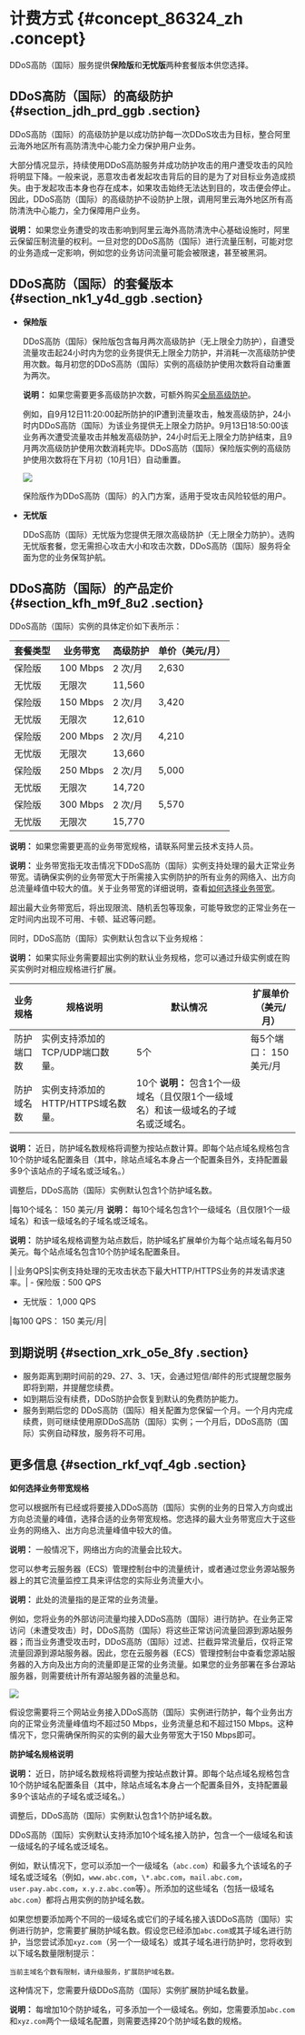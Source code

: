 # 计费方式 {#concept_86324_zh .concept}

DDoS高防（国际）服务提供**保险版**和**无忧版**两种套餐版本供您选择。

## DDoS高防（国际）的高级防护 {#section_jdh_prd_ggb .section}

DDoS高防（国际）的高级防护是以成功防护每一次DDoS攻击为目标，整合阿里云海外地区所有高防清洗中心能力全力保护用户业务。

大部分情况显示，持续使用DDoS高防服务并成功防护攻击的用户遭受攻击的风险将明显下降。一般来说，恶意攻击者发起攻击背后的目的是为了对目标业务造成损失。由于发起攻击本身也存在成本，如果攻击始终无法达到目的，攻击便会停止。因此，DDoS高防（国际）的高级防护不设防护上限，调用阿里云海外地区所有高防清洗中心能力，全力保障用户业务。

**说明：** 如果您业务遭受的攻击影响到阿里云海外高防清洗中心基础设施时，阿里云保留压制流量的权利。一旦对您的DDoS高防（国际）进行流量压制，可能对您的业务造成一定影响，例如您的业务访问流量可能会被限速，甚至被黑洞。

## DDoS高防（国际）的套餐版本 {#section_nk1_y4d_ggb .section}

-   **保险版** 

    DDoS高防（国际）保险版包含每月两次高级防护（无上限全力防护），自遭受流量攻击起24小时内为您的业务提供无上限全力防护，并消耗一次高级防护使用次数。每月初您的DDoS高防（国际）实例的高级防护使用次数将自动重置为两次。

    **说明：** 如果您需要更多高级防护次数，可额外购买[全局高级防护](intl.zh-CN/DDoS高防（国际）/产品定价/全局高级防护次数.md#)。

    例如，自9月12日11:20:00起所防护的IP遭到流量攻击，触发高级防护，24小时内DDoS高防（国际）为该业务提供无上限全力防护。9月13日18:50:00该业务再次遭受流量攻击并触发高级防护，24小时后无上限全力防护结束，且9月两次高级防护使用次数消耗完毕。DDoS高防（国际）保险版实例的高级防护使用次数将在下月初（10月1日）自动重置。

    ![](http://static-aliyun-doc.oss-cn-hangzhou.aliyuncs.com/assets/img/79667/156324025635184_zh-CN.png)

    保险版作为DDoS高防（国际）的入门方案，适用于受攻击风险较低的用户。

-   **无忧版** 

    DDoS高防（国际）无忧版为您提供无限次高级防护（无上限全力防护）。选购无忧版套餐，您无需担心攻击大小和攻击次数，DDoS高防（国际）服务将全面为您的业务保驾护航。


## DDoS高防（国际）的产品定价 {#section_kfh_m9f_8u2 .section}

DDoS高防（国际）实例的具体定价如下表所示：

|套餐类型|业务带宽|高级防护|单价（美元/月）|
|----|----|----|--------|
|保险版|100 Mbps|2 次/月|2,630|
|无忧版|无限次|11,560|
|保险版|150 Mbps|2 次/月|3,420|
|无忧版|无限次|12,610|
|保险版|200 Mbps|2 次/月|4,210|
|无忧版|无限次|13,660|
|保险版|250 Mbps|2 次/月|5,000|
|无忧版|无限次|14,720|
|保险版|300 Mbps|2 次/月|5,570|
|无忧版|无限次|15,770|

**说明：** 如果您需要更高的业务带宽规格，请联系阿里云技术支持人员。

**说明：** 业务带宽指无攻击情况下DDoS高防（国际）实例支持处理的最大正常业务带宽。请确保实例的业务带宽大于所需接入实例防护的所有业务的网络入、出方向总流量峰值中较大的值。关于业务带宽的详细说明，查看[如何选择业务带宽](#section_rkf_vqf_4gb)。

超出最大业务带宽后，将出现限流、随机丢包等现象，可能导致您的正常业务在一定时间内出现不可用、卡顿、延迟等问题。

同时，DDoS高防（国际）实例默认包含以下业务规格：

**说明：** 如果实际业务需要超出实例的默认业务规格，您可以通过升级实例或在购买实例时对相应规格进行扩展。

|业务规格|规格说明|默认情况|扩展单价（美元/月）|
|----|----|----|----------|
|防护端口数|实例支持添加的TCP/UDP端口数量。|5个|每5个端口： 150 美元/月|
|防护域名数|实例支持添加的HTTP/HTTPS域名数量。|10个 **说明：** 包含1个一级域名（且仅限1个一级域名）和该一级域名的子域名或泛域名。

 **说明：** 近日，防护域名数规格将调整为按站点数计算。即每个站点域名规格包含10个防护域名配置条目（其中，除站点域名本身占一个配置条目外，支持配置最多9个该站点的子域名或泛域名。）

调整后，DDoS高防（国际）实例默认包含1个防护域名数。

 |每10个域名： 150 美元/月 **说明：** 每10个域名包含1个一级域名（且仅限1个一级域名）和该一级域名的子域名或泛域名。

 **说明：** 防护域名规格调整为站点数后，防护域名扩展单价为每个站点域名每月50美元。每个站点域名包含10个防护域名配置条目。

 |
|业务QPS|实例支持处理的无攻击状态下最大HTTP/HTTPS业务的并发请求速率。| -   保险版：500 QPS
-   无忧版： 1,000 QPS

 |每100 QPS： 150 美元/月|

## 到期说明 {#section_xrk_o5e_8fy .section}

-   服务距离到期时间前的29、27、3、1天，会通过短信/邮件的形式提醒您服务即将到期，并提醒您续费。
-   如到期后没有续费，DDoS防护会恢复到默认的免费防护能力。
-   服务到期后您的 DDoS高防（国际）相关配置为您保留一个月。一个月内完成续费，则可继续使用原DDoS高防（国际）实例；一个月后，DDoS高防（国际）实例自动释放，服务将不可用。

## 更多信息 {#section_rkf_vqf_4gb .section}

**如何选择业务带宽规格**

您可以根据所有已经或将要接入DDoS高防（国际）实例的业务的日常入方向或出方向总流量的峰值，选择合适的业务带宽规格。您选择的最大业务带宽应大于这些业务的网络入、出方向总流量峰值中较大的值。

**说明：** 一般情况下，网络出方向的流量会比较大。

您可以参考云服务器（ECS）管理控制台中的流量统计，或者通过您业务源站服务器上的其它流量监控工具来评估您的实际业务流量大小。

**说明：** 此处的流量指的是正常的业务流量。

例如，您将业务的外部访问流量均接入DDoS高防（国际）进行防护。在业务正常访问（未遭受攻击）时，DDoS高防（国际）将这些正常访问流量回源到源站服务器；而当业务遭受攻击时，DDoS高防（国际）过滤、拦截异常流量后，仅将正常流量回源到源站服务器。因此，您在云服务器（ECS）管理控制台中查看您源站服务器的入方向及出方向的流量即是正常的业务流量。如果您的业务部署在多台源站服务器，则需要统计所有源站服务器的流量总和。

![](http://static-aliyun-doc.oss-cn-hangzhou.aliyuncs.com/assets/img/79667/156324025638045_zh-CN.png)

假设您需要将三个网站业务接入DDoS高防（国际）实例进行防护，每个业务出方向的正常业务流量峰值均不超过50 Mbps，业务流量总和不超过150 Mbps。这种情况下，您只需确保所购买的实例的最大业务带宽大于150 Mbps即可。

**防护域名规格说明** 

**说明：** 近日，防护域名数规格将调整为按站点数计算。即每个站点域名规格包含10个防护域名配置条目（其中，除站点域名本身占一个配置条目外，支持配置最多9个该站点的子域名或泛域名。）

调整后，DDoS高防（国际）实例默认包含1个防护域名数。

DDoS高防（国际）实例默认支持添加10个域名接入防护，包含一个一级域名和该一级域名的子域名或泛域名。

例如，默认情况下，您可以添加一个一级域名（`abc.com`）和最多九个该域名的子域名或泛域名（例如，`www.abc.com`，`\*.abc.com`，`mail.abc.com`，`user.pay.abc.com`，`x.y.z.abc.com`等）。所添加的这些域名（包括一级域名`abc.com`）都将占用实例的防护域名数。

如果您想要添加两个不同的一级域名或它们的子域名接入该DDoS高防（国际）实例进行防护，您需要扩展防护域名数。假设您已经添加`abc.com`或其子域名进行防护，当您尝试添加`xyz.com`（另一个一级域名）或其子域名进行防护时，您将收到以下域名数量限制提示：

``` {#msgblock_1pj_mke_2xl}
当前主域名个数有限制，请升级服务，扩展防护域名数。
```

这种情况下，您需要升级DDoS高防（国际）实例扩展防护域名数量。

**说明：** 每增加10个防护域名，可多添加一个一级域名。例如，您需要添加`abc.com`和`xyz.com`两个一级域名配置，则需要选择20个防护域名数的规格。

